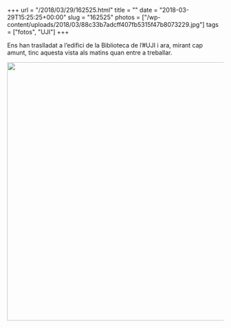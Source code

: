 +++
url = "/2018/03/29/162525.html"
title = ""
date = "2018-03-29T15:25:25+00:00"
slug = "162525"
photos = ["/wp-content/uploads/2018/03/88c33b7adcff407fb5315f47b8073229.jpg"]
tags = ["fotos", "UJI"]
+++

Ens han traslladat a l’edifici de la Biblioteca de l’#UJI i ara, mirant cap amunt, tinc aquesta vista als matins quan entre a treballar.

<img src="/wp-content/uploads/2018/03/88c33b7adcff407fb5315f47b8073229.jpg" width="600" height="600" />

